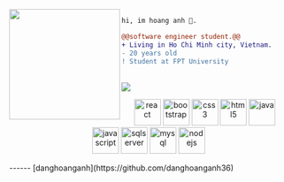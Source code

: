 <img align="left" height="200" src="https://media.giphy.com/media/ao9DUiTKH60XS/giphy.gif"/>

```diff
hi, im hoang anh 🔮.

@@software engineer student.@@
+ Living in Ho Chi Minh city, Vietnam.
- 20 years old
! Student at FPT University
```
<br>
<div align="left">
<img src="https://img.shields.io/badge/%20Skills%20-Programming%20languages-lightgrey"/>
</div>
<p align="center">
<img src="https://cdn4.iconfinder.com/data/icons/logos-3/600/React.js_logo-512.png" alt="react" width="48" height="48"/> 
<img src="https://boosted.orange.com/v4-alpha/assets/brand/bootstrap-solid.svg" alt="bootstrap" width="48" height="48"/> 
<img src="https://encrypted-tbn0.gstatic.com/images?q=tbn:ANd9GcRyU99B0-3pGk4P-yGWDIc6OQ0awn56cadjZUVfy9Li2HrFhOU5_s1zHo8LYohsucyzqEQ&usqp=CAU" alt="css3" width="48" height="48"/> 
<img src="https://encrypted-tbn0.gstatic.com/images?q=tbn:ANd9GcSkRUGXR_pLaNtbB7Uw9fKjJBWu42VCTQHy-3pAvBp1vC9yiVdH602-e7mRrLDCkKyojKg&usqp=CAU" alt="html5" width="48" height="48"/> 
<img src="https://icon-library.com/images/java-icon-png/java-icon-png-16.jpg" alt="java" width="48" height="48"/> 
<img src="https://upload.wikimedia.org/wikipedia/commons/thumb/9/99/Unofficial_JavaScript_logo_2.svg/2048px-Unofficial_JavaScript_logo_2.svg.png" alt="javascript" width="48" height="48"/> 
<img src="https://www.svgrepo.com/show/303229/microsoft-sql-server-logo.svg" alt="sqlserver" width="48" height="48"/> 
<img src="https://pngimg.com/uploads/mysql/mysql_PNG23.png" alt="mysql" width="48" height="48"/> 
<img src="https://cdn.iconscout.com/icon/free/png-256/node-js-1174925.png" alt="nodejs" width="48" height="48"/> 
<!-- <img src="https://brandlogos.net/wp-content/uploads/2020/03/Linux-logo.png" alt="linux" width="48" height="48"/> -->
</p>
------
[danghoanganh](https://github.com/danghoanganh36)
